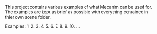 This project contains various examples of what Mecanim can be used for. The
examples are kept as brief as possible with everything contained in thier own
scene folder.

Examples:
1.
2.
3.
4.
5.
6.
7.
8.
9.
10.
...